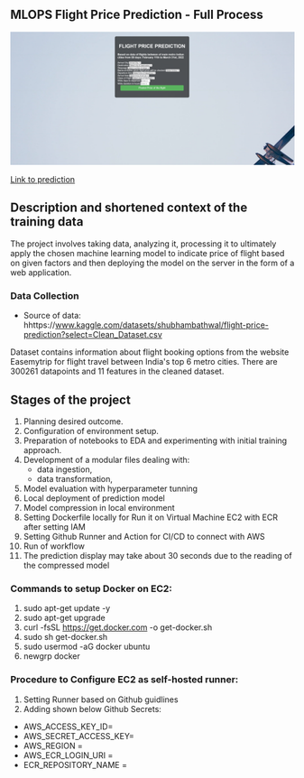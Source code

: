 ## MLOPS Flight Price Prediction - Full Process

![Screenshot](static/proj_demo.PNG)

[Link to prediction](http://18.195.183.9:8080/predict)

## Description and shortened context of the training data

The project involves taking data, analyzing it, processing it to ultimately apply the chosen machine learning model to indicate price of flight based on given factors and then deploying the model on the server in the form of a web application.


### Data Collection

- Source of data: hhttps://www.kaggle.com/datasets/shubhambathwal/flight-price-prediction?select=Clean_Dataset.csv

Dataset contains information about flight booking options from the website Easemytrip for flight travel between India's top 6 metro cities. There are 300261 datapoints and 11 features in the cleaned dataset.


## Stages of the project

1. Planning desired outcome.
2. Configuration of environment setup.
3. Preparation of notebooks to EDA and experimenting with initial training approach.
4. Development of a modular files dealing with:
    - data ingestion,
    - data transformation,
5. Model evaluation with hyperparameter tunning
6. Local deployment of prediction model
7. Model compression in local environment
8. Setting Dockerfile locally for Run it on Virtual Machine EC2 with ECR after setting IAM
9. Setting Github Runner and Action for CI/CD to connect with AWS
10. Run of workflow
11. The prediction display may take about 30 seconds due to the reading of the compressed model



### Commands to setup Docker on EC2:

1. sudo apt-get update -y
2. sudo apt-get upgrade
3. curl -fsSL https://get.docker.com -o get-docker.sh
4. sudo sh get-docker.sh
5. sudo usermod -aG docker ubuntu
6. newgrp docker

### Procedure to Configure EC2 as self-hosted runner:

1. Setting Runner based on Github guidlines
2. Adding shown below Github Secrets:
- AWS_ACCESS_KEY_ID=
- AWS_SECRET_ACCESS_KEY=
- AWS_REGION =
- AWS_ECR_LOGIN_URI =
- ECR_REPOSITORY_NAME =





